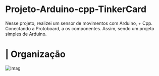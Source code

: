 # Projeto-Arduino-cpp-TinkerCard
 
  Nesse projeto, realizei um sensor de movimentos com Arduino, + Cpp. Conectando a Protoboard, a os componentes. Assim, sendo um projeto simples de Arduino.

# | Organização 
  
![imag](https://github.com/user-attachments/assets/a318b6ee-bb10-40b8-add4-95fb8471fec1)
